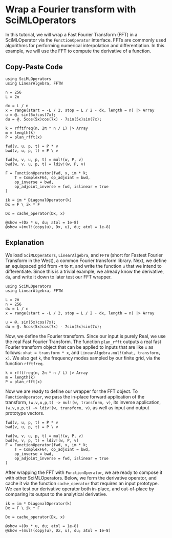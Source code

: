 # Wrap a Fourier transform with SciMLOperators

In this tutorial, we will wrap a Fast Fourier Transform (FFT) in a SciMLOperator via the
`FunctionOperator` interface. FFTs are commonly used algorithms for performing numerical
interpolation and differentiation. In this example, we will use the FFT to compute the
derivative of a function.

## Copy-Paste Code

```@example fft
using SciMLOperators
using LinearAlgebra, FFTW

n = 256
L = 2π

dx = L / n
x = range(start = -L / 2, stop = L / 2 - dx, length = n) |> Array
u = @. sin(5x)cos(7x);
du = @. 5cos(5x)cos(7x) - 7sin(5x)sin(7x);

k = rfftfreq(n, 2π * n / L) |> Array
m = length(k)
P = plan_rfft(x)

fwd(v, u, p, t) = P * v
bwd(v, u, p, t) = P \ v

fwd(w, v, u, p, t) = mul!(w, P, v)
bwd(w, v, u, p, t) = ldiv!(w, P, v)

F = FunctionOperator(fwd, x, im * k;
    T = ComplexF64, op_adjoint = bwd,
    op_inverse = bwd,
    op_adjoint_inverse = fwd, islinear = true
)

ik = im * DiagonalOperator(k)
Dx = F \ ik * F

Dx = cache_operator(Dx, x)

@show ≈(Dx * u, du; atol = 1e-8)
@show ≈(mul!(copy(u), Dx, u), du; atol = 1e-8)
```

## Explanation

We load `SciMLOperators`, `LinearAlgebra`, and `FFTW` (short for Fastest Fourier Transform
in the West), a common Fourier transform library. Next, we define an equispaced grid from
-π to π, and write the function `u` that we intend to differentiate. Since this is a
trivial example, we already know the derivative, `du`, and write it down to later test our
FFT wrapper.

```@example fft_explanation
using SciMLOperators
using LinearAlgebra, FFTW

L = 2π
n = 256
dx = L / n
x = range(start = -L / 2, stop = L / 2 - dx, length = n) |> Array

u = @. sin(5x)cos(7x);
du = @. 5cos(5x)cos(7x) - 7sin(5x)sin(7x);
```

Now, we define the Fourier transform. Since our input is purely Real, we use the real
Fast Fourier Transform. The function `plan_rfft` outputs a real fast Fourier transform
object that can be applied to inputs that are like `x` as follows: `xhat = transform * x`,
and `LinearAlgebra.mul!(xhat, transform, x)`.  We also get `k`, the frequency modes sampled by
our finite grid, via the function `rfftfreq`.

```@example fft_explanation
k = rfftfreq(n, 2π * n / L) |> Array
m = length(k)
P = plan_rfft(x)
```

Now we are ready to define our wrapper for the FFT object. To `FunctionOperator`, we
pass the in-place forward application of the transform,
`(w,v,u,p,t) -> mul!(w, transform, v)`, its inverse application,
`(w,v,u,p,t) -> ldiv!(w, transform, v)`, as well as input and output prototype vectors.

```@example fft_explanation
fwd(v, u, p, t) = P * v
bwd(v, u, p, t) = P \ v

fwd(w, v, u, p, t) = mul!(w, P, v)
bwd(w, v, p, t) = ldiv!(w, P, v)
F = FunctionOperator(fwd, x, im * k;
    T = ComplexF64, op_adjoint = bwd,
    op_inverse = bwd,
    op_adjoint_inverse = fwd, islinear = true
)
```

After wrapping the FFT with `FunctionOperator`, we are ready to compose it with other
SciMLOperators. Below, we form the derivative operator, and cache it via the function
`cache_operator` that requires an input prototype. We can test our derivative operator
both in-place, and out-of-place by comparing its output to the analytical derivative.

```@example fft_explanation
ik = im * DiagonalOperator(k)
Dx = F \ ik * F

Dx = cache_operator(Dx, x)

@show ≈(Dx * u, du; atol = 1e-8)
@show ≈(mul!(copy(u), Dx, u), du; atol = 1e-8)
```
